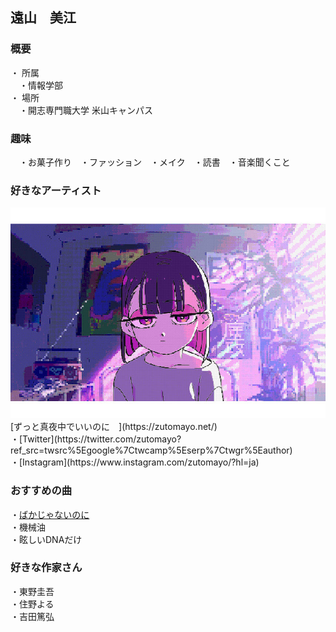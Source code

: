 ## 遠山　美江　

### 概要 <br>
・ 所属<br>
 　・情報学部<br>
・ 場所<br>
 　・開志専門職大学 米山キャンパス<br>
  
### 趣味
　・お菓子作り　・ファッション　・メイク　・読書　・音楽聞くこと

### 好きなアーティスト
<img src="zutomayo.jpg" alt="">
[ずっと真夜中でいいのに　](https://zutomayo.net/)  <br>
    ・[Twitter](https://twitter.com/zutomayo?ref_src=twsrc%5Egoogle%7Ctwcamp%5Eserp%7Ctwgr%5Eauthor)<br>
    ・[Instagram](https://www.instagram.com/zutomayo/?hl=ja)<br>

### おすすめの曲

   ・[ばかじゃないのに](https://www.youtube.com/watch?v=YgmFIVOR1-I)<br>
   ・機械油<br>
   ・眩しいDNAだけ<br>
   
   
### 好きな作家さん
・東野圭吾<br>
 ・住野よる<br>
 ・吉田篤弘<br>


